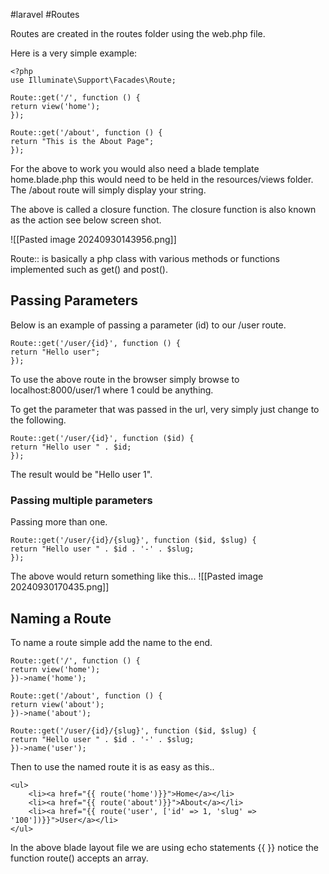 #laravel #Routes

Routes are created in the routes folder using the web.php file.

Here is a very simple example:

```
<?php
use Illuminate\Support\Facades\Route;

Route::get('/', function () {
return view('home');
});

Route::get('/about', function () {
return "This is the About Page";
});
```

For the above to work you would also need a blade template home.blade.php this would need to be held in the resources/views folder.  The /about route will simply display your string.

The above is called a closure function.  The closure function is also known as the action see below screen shot.

![[Pasted image 20240930143956.png]]

Route:: is basically a php class with various methods or functions implemented such as get() and post().


## Passing Parameters
Below is an example of passing a parameter (id) to our /user route.

```
Route::get('/user/{id}', function () {
return "Hello user";
});
```

To use the above route in the browser simply browse to localhost:8000/user/1 where 1 could be anything.

To get the parameter that was passed in the url, very simply just change to the following.
```
Route::get('/user/{id}', function ($id) {
return "Hello user " . $id;
});
```
The result would be "Hello user 1".


### Passing multiple parameters
Passing more than one.
```
Route::get('/user/{id}/{slug}', function ($id, $slug) {
return "Hello user " . $id . '-' . $slug;
});
```
The above would return something like this...
![[Pasted image 20240930170435.png]]


## Naming a Route
To name a route simple add the name to the end.
```
Route::get('/', function () {
return view('home');
})->name('home');

Route::get('/about', function () {
return view('about');
})->name('about');

Route::get('/user/{id}/{slug}', function ($id, $slug) {
return "Hello user " . $id . '-' . $slug;
})->name('user');
```

Then to use the named route it is as easy as this..
```
<ul>
	<li><a href="{{ route('home')}}">Home</a></li>
	<li><a href="{{ route('about')}}">About</a></li>
	<li><a href="{{ route('user', ['id' => 1, 'slug' => '100'])}}">User</a></li>
</ul>
```

In the above blade layout file we are using echo statements {{  }} notice the function route() accepts an array.